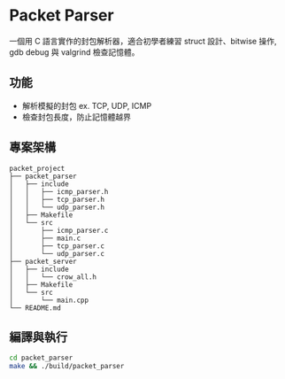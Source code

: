 # Packet Parser

一個用 C 語言實作的封包解析器，適合初學者練習 struct 設計、bitwise 操作, gdb debug 與 valgrind 檢查記憶體。

## 功能
- 解析模擬的封包 ex. TCP, UDP, ICMP
- 檢查封包長度，防止記憶體越界

## 專案架構

```
packet_project
├── packet_parser
│   ├── include
│   │   ├── icmp_parser.h
│   │   ├── tcp_parser.h
│   │   └── udp_parser.h
│   ├── Makefile
│   └── src
│       ├── icmp_parser.c
│       ├── main.c
│       ├── tcp_parser.c
│       └── udp_parser.c
├── packet_server
│   ├── include
│   │   └── crow_all.h
│   ├── Makefile
│   └── src
│       └── main.cpp
└── README.md
```

## 編譯與執行
```bash
cd packet_parser
make && ./build/packet_parser
```


